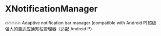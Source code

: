# XNotificationManager
🔥🔥🔥🔥🔥 Adaptive notification bar manager (compatible with Android P)超级强大的自适应通知栏管理器（适配 Android P）
